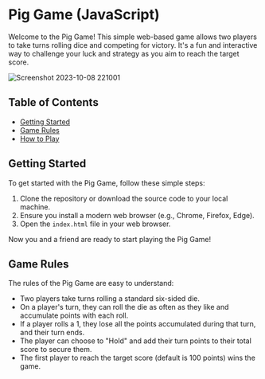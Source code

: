 # Pig Game (JavaScript)

Welcome to the Pig Game! This simple web-based game allows two players to take turns rolling dice and competing for victory. It's a fun and interactive way to challenge your luck and strategy as you aim to reach the target score.

![Screenshot 2023-10-08 221001](https://github.com/just-ctrlC-ctrlV/30DaysOfJavaScript-me/assets/109028862/79fe44eb-f37e-4664-b98b-8fa593065975)

## Table of Contents

- [Getting Started](#getting-started)
- [Game Rules](#game-rules)
- [How to Play](#how-to-play)

## Getting Started

To get started with the Pig Game, follow these simple steps:

1. Clone the repository or download the source code to your local machine.
2. Ensure you install a modern web browser (e.g., Chrome, Firefox, Edge).
3. Open the `index.html` file in your web browser.

Now you and a friend are ready to start playing the Pig Game!

## Game Rules

The rules of the Pig Game are easy to understand:

- Two players take turns rolling a standard six-sided die.
- On a player's turn, they can roll the die as often as they like and accumulate points with each roll.
- If a player rolls a 1, they lose all the points accumulated during that turn, and their turn ends.
- The player can choose to "Hold" and add their turn points to their total score to secure them.
- The first player to reach the target score (default is 100 points) wins the game.

